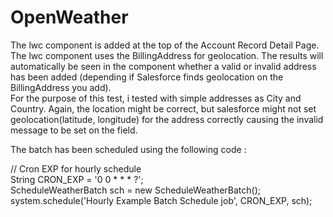 # OpenWeather

The lwc component is added at the top of the Account Record Detail Page.  
The lwc component uses the BillingAddress for geolocation. The results will automatically be seen in the component whether a valid or invalid address has been added (depending if Salesforce finds geolocation on the BillingAddress you add).  
For the purpose of this test, i tested with simple addresses as City and Country. Again, the location might be correct, but salesforce might not set geolocation(latitude, longitude) for the address correctly causing the invalid message to be set on the field.  


The batch has been scheduled using the following code :  
  
   // Cron EXP for hourly schedule  
   String CRON_EXP = '0 0 * * * ?';  
   ScheduleWeatherBatch sch = new ScheduleWeatherBatch();  
   system.schedule('Hourly Example Batch Schedule job', CRON_EXP, sch);  
   
  
